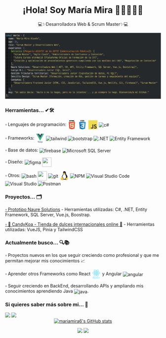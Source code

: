 <h1 align="center"> ¡Hola! Soy María Mira 👩🏻‍💻👋🏻 </h1>
<p align="center"> 💻✨Desarrolladora Web & Scrum Master✨💻</p>

![welcome](github.png)

<h3 align="left">Herramientas... ✔🛠</h3>
<p align="left"> 
<p>▫ Lenguajes de programación: <img align="center" src="https://raw.githubusercontent.com/devicons/devicon/master/icons/html5/html5-original-wordmark.svg" alt="html5" width="30" height="30"/> <img align="center" src="https://raw.githubusercontent.com/devicons/devicon/master/icons/css3/css3-original-wordmark.svg" alt="css3" width="30" height="30"/> <img align="center" src="https://raw.githubusercontent.com/devicons/devicon/master/icons/javascript/javascript-original.svg" alt="javascript" width="30" height="30"/> <img align="center" src="https://cdn.jsdelivr.net/gh/devicons/devicon@latest/icons/csharp/csharp-original.svg" alt="c#" width="30" height="30"/></p>
<p>▫ Frameworks: <img align="center" src="https://raw.githubusercontent.com/devicons/devicon/master/icons/vuejs/vuejs-original-wordmark.svg" alt="vuejs" width="30" height="30"/> <img align="center" src="https://www.vectorlogo.zone/logos/tailwindcss/tailwindcss-icon.svg" alt="tailwind" width="30" height="30"/> <img align="center" src="https://cdn.jsdelivr.net/gh/devicons/devicon@latest/icons/bootstrap/bootstrap-original-wordmark.svg" alt="bootstrap" width="30" height="30"/> <img align="center" src="https://cdn.jsdelivr.net/gh/devicons/devicon@latest/icons/dotnetcore/dotnetcore-original.svg" alt=".NET" width="30" height="30"/> <img align="center" src="https://cdn.jsdelivr.net/gh/devicons/devicon@latest/icons/entityframeworkcore/entityframeworkcore-original.svg" alt="Entity Framework" width="30" height="30"/></p> 
<p>▫ Base de datos: <img align="center" src="https://www.vectorlogo.zone/logos/firebase/firebase-icon.svg" alt="firebase" width="30" height="30"/> <img align="center" src="https://cdn.jsdelivr.net/gh/devicons/devicon@latest/icons/microsoftsqlserver/microsoftsqlserver-original.svg" alt="Microsoft SQL Server" width="30" height="30"/> </p>
<p>▫ Diseño: <img align="center" src="https://www.vectorlogo.zone/logos/figma/figma-icon.svg" alt="figma" width="30" height="30"/> <img align="center" src="https://cdn.jsdelivr.net/gh/devicons/devicon/icons/canva/canva-original.svg" width="30" height="30"/> </p>
<p>▫ Otros: <img align="center" src="https://www.vectorlogo.zone/logos/gnu_bash/gnu_bash-icon.svg" alt="bash" width="30" height="30"/> <img align="center" src="https://cdn.jsdelivr.net/gh/devicons/devicon/icons/debian/debian-original-wordmark.svg" width="30" height="30"/> <img align="center" src="https://www.vectorlogo.zone/logos/git-scm/git-scm-icon.svg" alt="git" width="30" height="30"/> <img align="center" src="https://raw.githubusercontent.com/devicons/devicon/master/icons/linux/linux-original.svg" alt="linux" width="30" height="30"/> <img align="center" alt="NPM" width="30" height="30" src="https://cdn.jsdelivr.net/gh/devicons/devicon/icons/npm/npm-original-wordmark.svg" />
<img align="center" alt="Visual Studio Code" width="30" height="30" src="https://cdn.jsdelivr.net/gh/devicons/devicon/icons/vscode/vscode-original.svg" />
<img align="center" alt="Visual Studio" width="30" height="30" src="https://cdn.jsdelivr.net/gh/devicons/devicon@latest/icons/visualstudio/visualstudio-original.svg" />
<img align="center" alt="Postman" width="30" height="30" src="https://cdn.jsdelivr.net/gh/devicons/devicon@latest/icons/postman/postman-original.svg" /></p>

<h3 align="left">Proyectos... 🗂</h3>
<p align="left"><a href="https://drive.google.com/file/d/1ldVjIvzhygAunXHLJ6PNyqNURtKmRCe6/view?usp=sharing" target="_blank">▫ Prototipo Naure Solutions</a> - Herramientas utilizadas: C#, .NET, Entity Framework, SQL Server, Vue.js, Boostrap.</p>
<p align="left"><a href="https://store.candykoa.es" target="_blank">▫ 🍭 CandyKoa - Tienda de dulces internacionales online 🍭</a> - Herramientas utilizadas: VueJS, Pinia y TailwindCSS</p>


<h3 align="left">Actualmente busco... 🔍📚</h3>
<p>▫ Proyectos nuevos en los que seguir creciendo como profesional y que me permitan mejorar mis conocimientos 📈</p>
<p>▫ Aprender otros Frameworks como React <img align="center" src="https://raw.githubusercontent.com/devicons/devicon/master/icons/react/react-original-wordmark.svg" alt="react" width="30" height="30"/> y Angular <img align="center" src="https://cdn.jsdelivr.net/gh/devicons/devicon@latest/icons/angular/angular-original.svg" alt="angular" width="30" height="30"/></p>
<p>▫ Seguir creciendo en BackEnd, desarrollando APIs y ampliando mis conocimientos aprendiendo Java <img align="center" src="https://cdn.jsdelivr.net/gh/devicons/devicon@latest/icons/java/java-original.svg" alt="java" width="30" height="30"/>.

<h3 align="left">Si quieres saber más sobre mi... 🧐</h3>
<a href="https://www.linkedin.com/in/maria-mira-alaves" target="_blank"><img src="https://img.shields.io/badge/-LinkedIn-blue?style=flat-square&logo=Linkedin&logoColor=white"/></a> <a href="mailto:maria.alaves93@gmail.com" target="_blank"><img src="https://img.shields.io/badge/-Gmail-c14438?style=flat-square&logo=Gmail&logoColor=white"/></a>


<div align="center"
    
[![mariamira6's GitHub stats](https://github-readme-stats.vercel.app/api?username=mariamira6&cacheSeconds=0)](https://github.com/mariamira6/github-readme-stats)
              
</div>

<div align="center">

![](http://github-profile-summary-cards.vercel.app/api/cards/repos-per-language?username=mariamira6&theme=default&v=1) ![](http://github-profile-summary-cards.vercel.app/api/cards/most-commit-language?username=mariamira6&theme=default&v=1)

</div>
